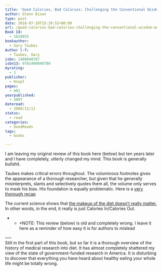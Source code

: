 ```yaml
---
title: 'Good Calories, Bad Calories: Challenging the Conventional Wisdom on Diet, Weight Control, and Disease'
author: Glenn Dixon
type: post
date: 2018-07-28T15:10:52+00:00
url: /good-calories-bad-calories-challenging-the-conventional-wisdom-on-diet-weight-control-and-disease/
Book Id:
  - 1820055
bookauthor:
  - Gary Taubes
Author l-f:
  - Taubes, Gary
isbn: 1400040787
isbn13: 9781400040780
myrating:
  - 1
publisher:
  - Knopf
pages:
  - 601
yearpublished:
  - 2007
dateread:
  - 2008/12/11
status:
  - read
categories:
  - GoodReads
tags:
  - books

---
```

I am leaving my originsl review of this book here (below) but ten years later and I have completely, utterly changed my mind. This book is generally bullshit.

Taubes makes critical errors throughout. The voluminous footnotes gives the appearance of a thorough researcher, but given that he generally misinterprets, slants and selectively quotes them all, the volume only serves to mask his bias. His foundation is equally problematic. Here is a [very thorough recap][1]

The current science shows that [the makeup of the diet doesn&#8217;t really matter.][2] In other words, in the end, it really is just Calories In/Calories Out.

* * *NOTE: This review (below) is old and completely wrong. I leave it here as a reminder of how easy it is for authors to mislead

  
&#8212;&#8211;  
Still in the first part of this book, but so far it is a thorough overview of the history of medical research into diet. It has almost completely shattered my view of the state of government-funded research in America. It is disturbing to discover that everything you have heard about healthy eating your whole life might be totally wrong.</p>

 [1]: http://anthonycolpo.com/the-art-of-bullshit-part-1-gary-taubes-and-nusi/
 [2]: https://examine.com/nutrition/low-fat-vs-low-carb-for-weight-loss/